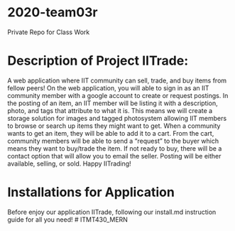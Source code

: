 # 2020-team03r
Private Repo for Class Work

# Description of Project IITrade:
A web application where IIT community can sell, trade, and buy items from fellow peers! On the web application, you will able to sign in as an IIT community member with a google account to create or request postings. In the posting of an item, an IIT member will be listing it with a description, photo, and tags that attribute to what it is. This means we will create a storage solution for images and tagged photosystem allowing IIT members to browse or search up items they might want to get. When a community wants to get an item, they will be able to add it to a cart. From the cart, community members will be able to send a “request” to the buyer which means they want to buy/trade the item. If not ready to buy, there will be a contact option that will allow you to email the seller. Posting will be either available, selling, or sold. Happy IITrading!

# Installations for Application
Before enjoy our application IITrade, following our install.md instruction guide for all you need! # ITMT430_MERN
